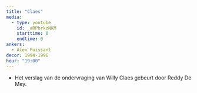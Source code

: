 ```yaml
---
title: "Claes"
media:
  - type: youtube
    id: _aRPbrkzNKM
    starttime: 0
    endtime: 0
ankers:
  - Alex Puissant
decor: 1994-1996
hour: "19:00"
---
```


* Het verslag van de ondervraging van Willy Claes gebeurt door Reddy De Mey.
